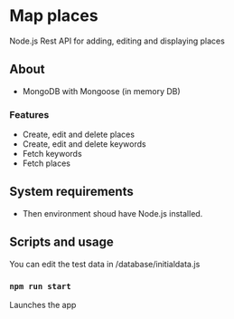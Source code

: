 # Map places

Node.js Rest API for adding, editing and displaying places

## About

- MongoDB with Mongoose (in memory DB)

### Features

- Create, edit and delete places
- Create, edit and delete keywords
- Fetch keywords
- Fetch places

## System requirements

- Then environment shoud have Node.js installed.

## Scripts and usage

You can edit the test data in /database/initialdata.js

### `npm run start`

Launches the app
